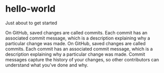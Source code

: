 # hello-world

Just about to get started 

On GitHub, saved changes are called commits.
Each commit has an associated commit message, which is a description explaining why a particular change was made. 
On GitHub, saved changes are called commits. Each commit has an associated commit message, which is a description explaining why a particular change was made. Commit messages capture the history of your changes, so other contributors can understand what you’ve done and why.
